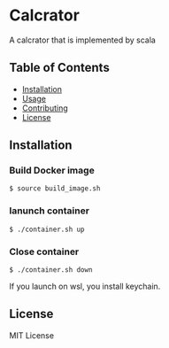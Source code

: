 # Calcrator 

A calcrator that is implemented by scala

## Table of Contents

- [Installation](#installation)
- [Usage](#usage)
- [Contributing](#contributing)
- [License](#license)

## Installation

### Build Docker image
```shell
$ source build_image.sh
```

### lanunch container
```shell
$ ./container.sh up
```

### Close container
```shell
$ ./container.sh down
```
If you launch on wsl, you install keychain.

## License
MIT License

